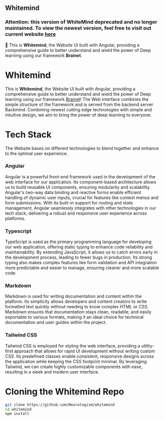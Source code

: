 ## Whitemind


### Attention: this version of WhiteMind deprecated and no longer maintained. To view the newest version, feel free to visit out current website [here](https://whitemind.net/)


🧠 This is **Whitemind**, the Website UI built with Angular, providing a comprehensive guide to better understand and wield the power of Deep learning using our framework **Brainet**.


# Whitemind

This is **Whitemind**, the Website UI built with Angular, providing a comprehensive guide to better understand and wield the power of Deep learning using our framework [Brainet](https://github.com/Neurologism/brainet)!
The Web interface combines the simple structure of the framework and is served from the backend server Backmind. Combining newest cutting edge technologies with simple and intuitive design, we aim to bring the power of deep learning to everyone.

# Tech Stack

The Website bases on different technologies to blend together and enhance to the optimal user experience.

### Angular

Angular is a powerful front-end framework used in the development of the web interface for our application. Its component-based architecture allows us to build reusable UI components, ensuring modularity and scalability. Angular's two-way data binding and reactive forms enable efficient handling of dynamic user inputs, crucial for features like context menus and form submissions. With its built-in support for routing and state management, Angular seamlessly integrates with other technologies in our tech stack, delivering a robust and responsive user experience across platforms.

### Typescript

TypeScript is used as the primary programming language for developing our web application, offering static typing to enhance code reliability and maintainability. By extending JavaScript, it allows us to catch errors early in the development process, leading to fewer bugs in production. Its strong typing also makes complex features like form validation and API integration more predictable and easier to manage, ensuring cleaner and more scalable code.

### Markdown

Markdown is used for writing documentation and content within the platform. Its simplicity allows developers and content creators to write formatted text quickly without needing to know complex HTML or CSS. Markdown ensures that documentation stays clean, readable, and easily exportable to various formats, making it an ideal choice for technical documentation and user guides within the project.

### Tailwind CSS

Tailwind CSS is employed for styling the web interface, providing a utility-first approach that allows for rapid UI development without writing custom CSS. Its predefined classes enable consistent, responsive designs across the application while keeping the CSS footprint minimal. By leveraging Tailwind, we can create highly customizable components with ease, resulting in a sleek and modern user interface.

# Cloning the Whitemind Repo

```bash
git clone https://github.com/Neurologism/whitemind
cd whitemind
npm install
```
